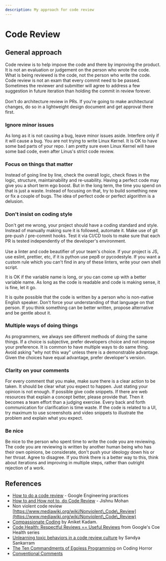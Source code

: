 ```yaml
---
description: My approach for code review
---
```


# Code Review

## General approach

Code review is to help impove the code and there by improving the product. It is not an evaluation or judgement on the person who wrote the code. What is being reviewed is the code, not the person who write the code. Code review is not an exam that every commit need to be passed. Sometimes the reviewer and submitter will agree to address a few suggestion in future iteration than holding the commit in review forever.\
\
Don't do architecture review in PRs. If you're going to make architectural changes, do so in a lightweight design document and get approval there first.

### Ignore minor issues <a href="#4-ignore-minor-issues" id="4-ignore-minor-issues"></a>

As long as it is not causing a bug, leave minor issues aside. Interfere only if it will cause a bug. You are not trying to write Linux Kernel. It is OK to have some bad parts of your repo. I am pretty sure even Linux Kernel will have some bad code, even after Linus's strict code review.

### Focus on things that matter <a href="#2-focus-on-things-that-matter" id="2-focus-on-things-that-matter"></a>

Instead of going line by line, check the overall logic, check flows in the logic, structure, maintainability and re-usability. Having a perfect code may give you a short term ego boost. But in the long term, the time you spend on that is just a waste. Instead of focusing on that, try to build something new or fix a couple of bugs. The idea of perfect code or perfect algorithm is a delusion.

### Don't insist on coding style <a href="#1-don-t-insist-on-coding-style" id="1-don-t-insist-on-coding-style"></a>

Don't get me wrong, your project should have a coding standard and style. Instead of manually making sure it is followed, automate it. Make use of git pre-push / pre-commit hooks. Test it via CI/CD tools to make sure that each PR is tested independently of the developer's environment.\
\
Use a linter and code beautifier of your team's choice. If  your project is JS, use eslint, prettier, etc, if it is python use pep8 or pycodestyle. If you want a custom rule which you can't find in any of these linters, write your own shell script.

It is OK if the variable name is long, or you can come up with a better variable name. As long as the code is readable and code is making sense, it is fine, let it go.

It is quite possible that the code is written by a person who is non-native English speaker. Don't force your understanding of that language on that person. If you think something can be better written, propose alternative and be gentle about it.

### Multiple ways of doing things <a href="#3-multiple-ways-of-doing-things" id="3-multiple-ways-of-doing-things"></a>

As programmers, we always see different methods of doing the same things. If a choice is subjective, prefer developers choice and not impose your  preference. It is common to have multiple ways to do same thing. Avoid  asking "why not this way" unless there is a demonstrable advantage. Given the choices have equal advantage, prefer developer's version.

### Clarity on your comments <a href="#6-clarity-on-your-comments" id="6-clarity-on-your-comments"></a>

For every comment that you make, make sure there is a clear action to be taken. It should be clear what you expect to happen. Just stating your opinion is not enough. If possible give code snippets. If there are web resources that explain a concept better, please provide that. Then it becomes a team effort than a judging exercise. Every back and forth communication for clarification is time waste. If the code is related to a UI, try maximum to use screenshots and video snippets to illustrate the problem and explain what you expect.

### Be nice <a href="#7-last-but-not-the-least-be-nice" id="7-last-but-not-the-least-be-nice"></a>

Be nice to the person who spent time to write the code you are reviewing. The code you are reviewing is written by another human being who has their own opinions, be considerate, don't push your ideology down his or her throat. Agree to disagree. If you think there is a better way to this, think about iterations and improving in multiple steps, rather than outright rejection of a work.&#x20;

## References

* [How to do a code review](https://google.github.io/eng-practices/review/reviewer/) - Google Engineering practices
* [How to and How not to, do Code Review](https://blog.j15h.nu/how-to-review-code/) - Jishnu Mohan
* Non violent code review [https://www.mediawiki.org/wiki/Nonviolent\_Code\_Review](https://www.mediawiki.org/wiki/Nonviolent\_Code\_Review)
* [Compassionate Coding](https://medium.com/@anikadamg/compassionate-coding-the-secret-of-high-perfomance-teams-34a158fd1390) by Aniket Kadam.
* [Code Health: Respectful Reviews == Useful Reviews](https://testing.googleblog.com/2019/11/code-health-respectful-reviews-useful.html) from Google's Coe Health series
* [Unlearning toxic behaviors in a code review culture](https://medium.com/@sandya.sankarram/unlearning-toxic-behaviors-in-a-code-review-culture-b7c295452a3c) by Sandya Sankarram
* [The Ten Commandments of Egoless Programming](https://blog.codinghorror.com/the-ten-commandments-of-egoless-programming/) on Coding Horror
* [Conventional Comments](https://conventionalcomments.org/)
